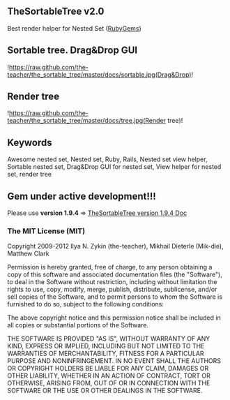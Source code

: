 ## TheSortableTree v2.0

Best render helper for Nested Set ([RubyGems](http://rubygems.org/gems/the_sortable_tree))

## Sortable tree. Drag&Drop GUI

!https://raw.github.com/the-teacher/the_sortable_tree/master/docs/sortable.jpg(Drag&Drop)!

## Render tree

!https://raw.github.com/the-teacher/the_sortable_tree/master/docs/tree.jpg(Render tree)!

## Keywords

Awesome nested set, Nested set, Ruby, Rails, Nested set view helper, Sortable nested set, Drag&Drop GUI for nested set, View helper for nested set, render tree

## Gem under active development!!!

Please use **version 1.9.4** => [TheSortableTree version 1.9.4 Doc](https://github.com/the-teacher/the_sortable_tree/tree/60a9b09db845f8325c5e575e8a464eb43b606d03)

### The MIT License (MIT)

Copyright 2009-2012 Ilya N. Zykin (the-teacher), Mikhail Dieterle (Mik-die), Matthew Clark

Permission is hereby granted, free of charge, to any person obtaining
a copy of this software and associated documentation files (the
"Software"), to deal in the Software without restriction, including
without limitation the rights to use, copy, modify, merge, publish,
distribute, sublicense, and/or sell copies of the Software, and to
permit persons to whom the Software is furnished to do so, subject to
the following conditions:

The above copyright notice and this permission notice shall be
included in all copies or substantial portions of the Software.

THE SOFTWARE IS PROVIDED "AS IS", WITHOUT WARRANTY OF ANY KIND,
EXPRESS OR IMPLIED, INCLUDING BUT NOT LIMITED TO THE WARRANTIES OF
MERCHANTABILITY, FITNESS FOR A PARTICULAR PURPOSE AND
NONINFRINGEMENT. IN NO EVENT SHALL THE AUTHORS OR COPYRIGHT HOLDERS BE
LIABLE FOR ANY CLAIM, DAMAGES OR OTHER LIABILITY, WHETHER IN AN ACTION
OF CONTRACT, TORT OR OTHERWISE, ARISING FROM, OUT OF OR IN CONNECTION
WITH THE SOFTWARE OR THE USE OR OTHER DEALINGS IN THE SOFTWARE.